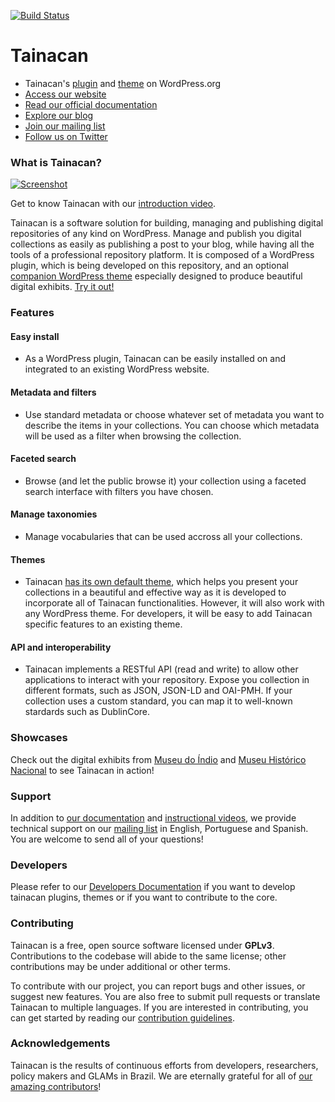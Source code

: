 [![Build Status](https://travis-ci.org/tainacan/tainacan.svg?branch=develop)](https://travis-ci.org/tainacan/tainacan) 

# Tainacan
- Tainacan's [plugin](https://wordpress.org/plugins/tainacan/) and [theme](https://wordpress.org/themes/tainacan-interface/) on WordPress.org
- [Access our website](http://tainacan.org)
- [Read our official documentation](https://wiki.tainacan.org/)
- [Explore our blog](http://tainacan.org/blog/)
- [Join our mailing list](https://lists.riseup.net/www/info/tainacan)
- [Follow us on Twitter](https://twitter.com/tainacan_l3p)

### What is Tainacan?


[![Screenshot](https://user-images.githubusercontent.com/29989176/54926885-f8cf5b80-4eef-11e9-870f-92b264f13dea.gif)][youtube_demo]

[youtube_demo]: https://www.youtube.com/watch?v=6q42dlcwW5g
Get to know Tainacan with our [introduction video](https://www.youtube.com/watch?v=6q42dlcwW5g).

Tainacan is a software solution for building, managing and publishing digital repositories of any kind on WordPress. Manage and publish you digital collections as easily as publishing a post to your blog, while having all the tools of a professional repository platform. It is composed of a WordPress plugin, which is being developed on this repository, and an optional [companion WordPress theme](https://github.com/tainacan/tainacan-theme) especially designed to produce beautiful digital exhibits. [Try it out!](http://demo.tainacan.org/)

### Features

#### Easy install
- As a WordPress plugin, Tainacan can be easily installed on and integrated to an existing WordPress website.

#### Metadata and filters
- Use standard metadata or choose whatever set of metadata you want to describe the items in your collections. You can choose which metadata will be used as a filter when browsing the collection.

#### Faceted search
- Browse (and let the public browse it) your collection using a faceted search interface with filters you have chosen.

#### Manage taxonomies
- Manage vocabularies that can be used accross all your collections.

#### Themes
- Tainacan [has its own default theme](https://wordpress.org/themes/tainacan-interface/), which helps you present your collections in a beautiful and effective way as it is developed to incorporate all of Tainacan functionalities. However, it will also work with any WordPress theme. For developers, it will be easy to add Tainacan specific features to an existing theme.

#### API and interoperability
- Tainacan implements a RESTful API (read and write) to allow other applications to interact with your repository. Expose you collection in different formats, such as JSON, JSON-LD and OAI-PMH. If your collection uses a custom standard, you can map it to well-known stardards such as DublinCore.

### Showcases

Check out the digital exhibits from [Museu do Índio](http://tainacan.museudoindio.gov.br/) and [Museu Histórico Nacional](http://mhn.acervos.museus.gov.br/) to see Tainacan in action!

### Support

In addition to [our documentation](https://wiki.tainacan.org/) and [instructional videos](https://youtu.be/oEl9bWe_rWI), we provide technical support on our [mailing list](https://lists.riseup.net/www/info/tainacan) in English, Portuguese and Spanish. You are welcome to send all of your questions!

### Developers 

Please refer to our [Developers Documentation](https://tainacan.github.io/tainacan-wiki/#/dev/) if you want to develop tainacan plugins, themes or if you want to contribute to the core.

### Contributing
Tainacan is a free, open source software licensed under **GPLv3**. Contributions to the codebase will abide to the same license; other contributions may be under additional or other terms.

To contribute with our project, you can report bugs and other issues, or suggest new features. You are also free to submit pull requests or translate Tainacan to multiple languages. If you are interested in contributing, you can get started by reading our [contribution guidelines](docs/CONTRIBUTING.md).

### Acknowledgements
Tainacan is the results of continuous efforts from developers, researchers, policy makers and GLAMs in Brazil. We are eternally grateful for all of [our amazing contributors](https://github.com/tainacan/tainacan/graphs/contributors)!

